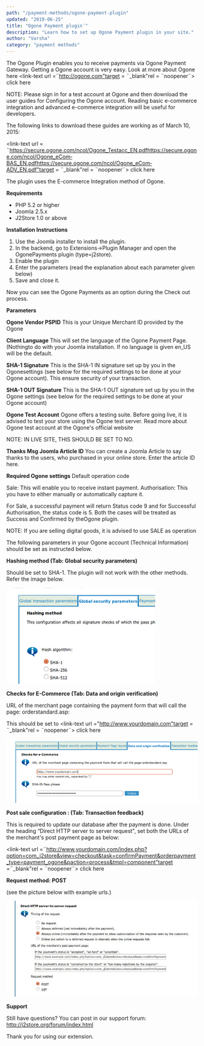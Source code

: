 ```yaml
---
path: "/payment-methods/ogone-payment-plugin"
updated: "2019-06-25"
title: "Ogone Payment plugin¨"
description: "Learn how to set up Ogone Payment plugin in your site."
author: "Varsha"
category: "payment methods"
---
```


The Ogone Plugin enables you to receive payments via Ogone Payment Gateway. Getting a Ogone account is very easy. Look at more about Ogone here <link-text url =¨http://ogone.com"target = ¨_blank"rel = ¨noopener¨> click here </link-text>

NOTE: Please sign in for a test account at Ogone and then download the user guides for Configuring the Ogone account. Reading basic e-commerce integration and advanced e-commerce integration will be useful for developers.

The following links to download these guides are working as of March 10, 2015:

<link-text url = ¨https://secure.ogone.com/ncol/Ogone_Testacc_EN.pdfhttps://secure.ogone.com/ncol/Ogone_e­Com­BAS_EN.pdfhttps://secure.ogone.com/ncol/Ogone_e­Com­ADV_EN.pdf"target = ¨_blank"rel = ¨noopener¨> click here </link-text>

The plugin uses the E-commerce Integration method of Ogone.

**Requirements**

* PHP 5.2 or higher
* Joomla 2.5.x
* J2Store 1.0 or above

**Installation Instructions**

1. Use the Joomla installer to install the plugin.
2. In the backend, go to Extensions->Plugin Manager and open the OgonePayments plugin (type=j2store).
3. Enable the plugin
4. Enter the parameters (read the explanation about each parameter given below)
5. Save and close it.

Now you can see the Ogone Payments as an option during the Check out process.

**Parameters**

**Ogone Vendor PSPID** 
This is your Unique Merchant ID provided by the Ogone

**Client Language**
 This will set the language of the Ogone Payment Page. (Nothingto do with your Joomla installation. If no language is given en_US will be the default.

**SHA-1 Signature** 
This is the SHA-1 IN signature set up by you in the Ogonesettings (see below for the required settings to be done at your Ogone account). This ensure security of your transaction.

**SHA-1 OUT Signature**
This is the SHA-1 OUT signature set up by you in the Ogone settings (see below for the required settings to be done at your Ogone account)

**Ogone Test Account**
Ogone offers a testing suite. Before going live, it is advised to test your store using the Ogone test server. Read more about Ogone test account at the Ogone's official website

NOTE:  IN LIVE SITE, THIS SHOULD BE SET TO NO.

**Thanks Msg Joomla Article ID** 
You can create a Joomla Article to say thanks to the users, who purchased in your online store. Enter the article ID here.

**Required Ogone settings**
Default operation code

Sale: This will enable you to receive instant payment.
Authorisation: This you have to either manually or automatically capture it.

For Sale, a successful payment will return Status code 9 and for Successful Authorisation, the status code is 5. Both the cases will be treated as Success and Confirmed by theOgone plugin.

NOTE: If you are selling digital goods, it is advised to use SALE as operation

The following parameters in your Ogone account (Technical Information) should be set as instructed below.

**Hashing method (Tab: Global security parameters)**

Should be set to SHA-1. The plugin will not work with the other methods. Refer the image below.

![hashingogone](https://raw.githubusercontent.com/j2store/doc-images/master/payment-methods/ogone-payment-plugin/hashing_method_ogone.png)

**Checks for E-Commerce (Tab: Data and origin verification)**

URL of the merchant page containing the payment form that will call the page: orderstandard.asp:

This should be set to <link-text url ="http://www.yourdomain.com"target = ¨_blank"rel = ¨noopener¨> click here </link-text>

![data and origin](https://raw.githubusercontent.com/j2store/doc-images/master/payment-methods/ogone-payment-plugin/ecommerce_check_ogone.png)

**Post sale configuration : (Tab: Transaction feedback)**

This is required to update our database after the payment is done. Under the heading “Direct HTTP server to server request", set both the URLs of the merchant's post payment page as below:

<link-text url =¨http://www.yourdomain.com/index.php?option=com_j2store&view=checkout&task=confirmPayment&orderpayment_type=payment_ogone&paction=process&tmpl=component"target =¨_blank"rel = ¨noopener¨> click here </link-text>

**Request method: POST**

(see the picture below with example urls.)

![feedback](https://raw.githubusercontent.com/j2store/doc-images/master/payment-methods/ogone-payment-plugin/transaction_feedback_ogone.png)

**Support**

Still have questions? You can post in our support forum: http://j2store.org/forum/index.html

Thank you for using our extension.
